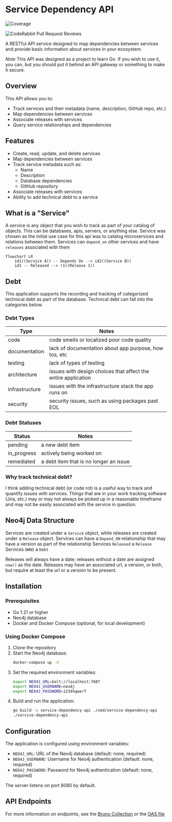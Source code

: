 # Service Dependency API
![Coverage](https://img.shields.io/badge/Coverage-81.7%25-brightgreen)

![CodeRabbit Pull Request Reviews](https://img.shields.io/coderabbit/prs/github/jlpdeveloper/service-dependency-api?utm_source=oss&utm_medium=github&utm_campaign=jlpdeveloper%2Fservice-dependency-api&labelColor=171717&color=FF570A&link=https%3A%2F%2Fcoderabbit.ai&label=CodeRabbit+Reviews)

A RESTful API service designed to map dependencies between services and provide basic information about services in your ecosystem.

_Note_ This API was designed as a project to learn Go. If you wish to use it, you can, but you should put it behind an API gateway or something to make it secure. 

## Overview

This API allows you to:

- Track services and their metadata (name, description, GitHub repo, etc.)
- Map dependencies between services
- Associate releases with services
- Query service relationships and dependencies

## Features

- Create, read, update, and delete services
- Map dependencies between services
- Track service metadata such as:
    - Name
    - Description
    - Database dependencies
    - GitHub repository
- Associate releases with services
- Ability to add technical debt to a service

## What is a "Service"
A service is any object that you wish to track as part of your catalog of objects. This can be databases, apis, servers, or anything else.
Service was chosen as the initial use case for this api was to catalog microservices and relations between them. Services can `depend_on` other services and have `releases` associated with them

```mermaid
flowchart LR
    id1((Service A)) -- Depends On --> id2((Service B))
    id1 -- Released --> r1((Release 1))

```

## Debt
This application supports the recording and tracking of categorized technical debt as part of the database. Technical debt can fall into the categories below.

### Debt Types
| Type           | Notes                                                         |
|----------------|---------------------------------------------------------------|
| code           | code smells or localized poor code quality                    |
| documentation  | lack of documentation about app purpose, how tos, etc         |
| testing        | lack of types of testing                                      |
| architecture   | issues with design choices that affect the entire application |
| infrastructure | issues with the infrastructure stack the app runs on          |
| security       | security issues, such as using packages past EOL              |

### Debt Statuses
| Status      | Notes                                  |
|-------------|----------------------------------------|
| pending     | a new debt item                        |
| in_progress | actively being worked on               |
| remediated  | a debt item that is no longer an issue |

### Why track technical debt?
I think adding technical debt (or code rot) is a useful way to track and quantify issues with services. Things that are in your work tracking software (Jira, etc.)
may or may not always be picked up in a reasonable timeframe and may not be easily associated with the service in question. 

## Neo4j Data Structure
Services are created under a `Service` object, while releases are created under a `Release` object.
Services can have a `Depend_ON` relationship that may have a version as part of the relationship
Services `Released` a `Release`
Services `OWNS` a `Debt`

Releases will always have a date; releases without a date are assigned `now()` as the date. Releases may have an associated url, a version, or both, but require at least the url or a version to be present.

## Installation

### Prerequisites

- Go 1.21 or higher
- Neo4j database
- Docker and Docker Compose (optional, for local development)

### Using Docker Compose

1. Clone the repository
2. Start the Neo4j database:
   ```sh
   docker-compose up -d
   ```
3. Set the required environment variables:
   ```sh
   export NEO4J_URL=bolt://localhost:7687
   export NEO4J_USERNAME=neo4j
   export NEO4J_PASSWORD=1234%qwerT
   ```
4. Build and run the application:
   ```sh
   go build -o service-dependency-api ./cmd/service-dependency-api
   ./service-dependency-api
   ```

## Configuration

The application is configured using environment variables:

- `NEO4J_URL`: URL of the Neo4j database (default: none, required)
- `NEO4J_USERNAME`: Username for Neo4j authentication (default: none, required)
- `NEO4J_PASSWORD`: Password for Neo4j authentication (default: none, required)

The server listens on port 8080 by default.

## API Endpoints

For more information on endpoints, see the [Bruno Collection](./HTTP_COLLECTION) or the [OAS file](./_http_docs/service-dependency.yaml)
